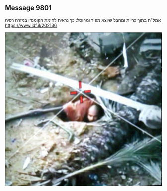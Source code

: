 ## Message 9801

אמל"ח בתוך כריות ומחבל שיוצא מפיר ומחוסל:
כך נראית לחימת הקומנדו במזרח רפיח
https://www.idf.il/202136

![Photo](./9801/9801_photo.jpg)
